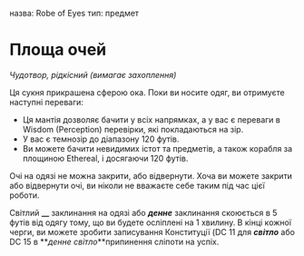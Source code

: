 назва: Robe of Eyes тип: предмет

# Площа очей
_Чудотвор, рідкісний (вимагає захоплення)_

Ця сукня прикрашена сферою ока. Поки ви носите одяг, ви отримуєте наступні переваги:

* Ця мантія дозволяє бачити у всіх напрямках, а у вас є переваги в Wisdom (Perception) перевірки, які покладаються на зір.
* У вас є темнозір до діапазону 120 футів.
* Ви можете бачити невидимих істот та предметів, а також корабля за площиною Ethereal, і досягаючи 120 футів.

Очі на одязі не можна закрити, або відвернути. Хоча ви можете закрити або відвернути очі, ви ніколи не вважаєте себе таким під час цієї роботи.

Світлий **__** заклинання на одязі або **_денне_** заклинання скоюється в 5 футів від одягу тому, що ви будете осліплені на 1 хвилину. В кінці кожної черги, ви можете зробити записування Конституції (DC 11 для **_світло_** або DC 15 в **_денне світло_**припинення сліпоти на успіх. 